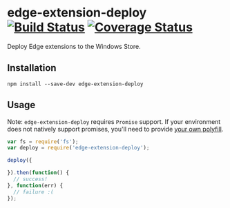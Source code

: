 # edge-extension-deploy [![Build Status](https://travis-ci.org/erikdesjardins/edge-extension-deploy.svg?branch=master)](https://travis-ci.org/erikdesjardins/edge-extension-deploy) [![Coverage Status](https://coveralls.io/repos/github/erikdesjardins/edge-extension-deploy/badge.svg?branch=master)](https://coveralls.io/github/erikdesjardins/edge-extension-deploy?branch=master)

Deploy Edge extensions to the Windows Store.

## Installation

`npm install --save-dev edge-extension-deploy`

## Usage

Note: `edge-extension-deploy` requires `Promise` support.
If your environment does not natively support promises, you'll need to provide [your own polyfill](https://github.com/floatdrop/pinkie).

```js
var fs = require('fs');
var deploy = require('edge-extension-deploy');

deploy({

}).then(function() {
  // success!
}, function(err) {
  // failure :(
});
```
